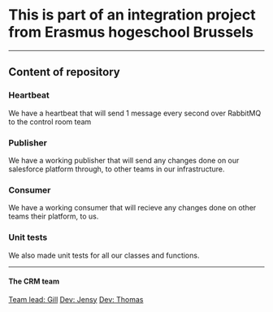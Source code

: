 # This is part of an integration project from Erasmus hogeschool Brussels
---
## Content of repository

### Heartbeat
We have a heartbeat that will send 1 message every second over RabbitMQ to the control room team

### Publisher
We have a working publisher that will send any changes done on our salesforce platform through, to other teams in our infrastructure.

### Consumer
We have a working consumer that will recieve any changes done on other teams their platform, to us.

### Unit tests
We also made unit tests for all our classes and functions.

---

#### The CRM team
[Team lead: Gill](https://github.com/GillMertens)
[Dev: Jensy](https://github.com/Jensyfranck)
[Dev: Thomas](https://github.com/ThomasKnoops)
